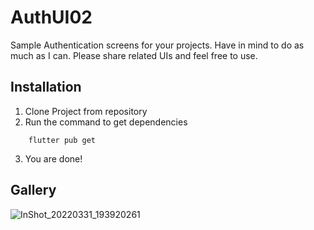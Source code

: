 # AuthUI02

Sample Authentication screens for your projects. Have in mind to do as much as I can. Please share related UIs and feel free to use.

## Installation

1. Clone Project from repository
2. Run the command to get dependencies

```
    flutter pub get
```

3. You are done!

## Gallery

![InShot_20220331_193920261](https://user-images.githubusercontent.com/57493613/161128259-3e7c2305-670b-497a-9d7d-5f5553c93aca.jpg)
